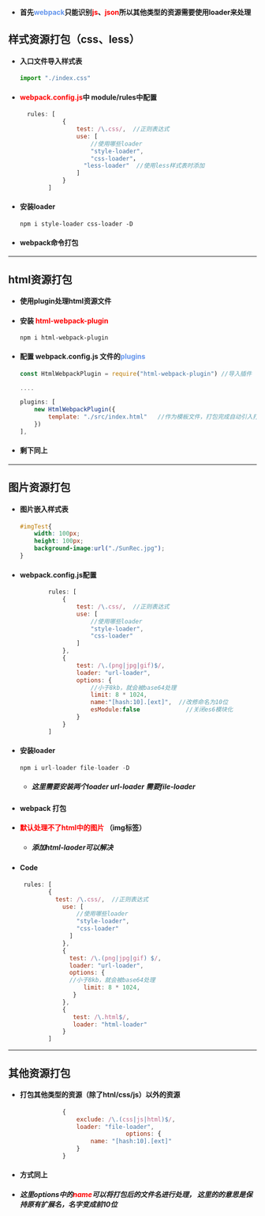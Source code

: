 - #### 首先<font color='cornflowerblue'>webpack</font>只能识别<font color='red'>js</font>、<font color='red'>json</font>所以其他类型的资源需要使用loader来处理





## 样式资源打包（css、less）



- #### 入口文件导入样式表

  ```js
  import "./index.css"
  ```

- #### <font color='red'>webpack.config.js</font>中 module/rules中配置

  ```js
    rules: [
              {
                  test: /\.css/,  //正则表达式
                  use: [
                      //使用哪些loader
                      "style-loader",
                      "css-loader"，
  					"less-loader"  //使用less样式表时添加
                  ]
              }
          ]
  ```

- #### 安装loader

  ```shell
  npm i style-loader css-loader -D
  ```

- #### webpack命令打包



<hr>





## html资源打包



- #### 使用plugin处理html资源文件



- #### 安装 <font color='red'>html-webpack-plugin</font>

  ```shell
  npm i html-webpack-plugin
  ```

- #### 配置 webpack.config.js 文件的<font color='cornflowerblue'>plugins</font>

  ```js
  const HtmlWebpackPlugin = require("html-webpack-plugin") //导入插件
  
  ....
  
  plugins: [
      new HtmlWebpackPlugin({
          template: "./src/index.html"   //作为模板文件，打包完成自动引入打包输出的所有资源（js/css）
      })
  ],
  ```

- #### 剩下同上





<hr>





## 图片资源打包



- #### 图片嵌入样式表

  ```css
  #imgTest{
      width: 100px;
      height: 100px;
      background-image:url("./SunRec.jpg");
  }
  ```

- #### webpack.config.js配置

  ```js
          rules: [
              {
                  test: /\.css/,  //正则表达式
                  use: [
                      //使用哪些loader
                      "style-loader",
                      "css-loader"
                  ]
              },
              {
                  test: /\.(png|jpg|gif)$/,
                  loader: "url-loader",  
                  options: {
                      //小于8kb，就会被base64处理
                      limit: 8 * 1024,
                      name:"[hash:10].[ext]",  //改修命名为10位
                      esModule:false    		 //关闭es6模块化
                  }
              }
          ]
  ```

- #### 安装loader 

  ```js
  npm i url-loader file-loader -D
  ```

  - ##### 这里需要安装两个loader url-loader 需要file-loader

- #### webpack 打包

- #### <font color='red'>默认处理不了html中的图片</font> （img标签）

  - ##### 添加html-laoder可以解决

- #### Code

  ```js
   rules: [
          {
          	test: /\.css/,  //正则表达式
              use: [
                  //使用哪些loader
                  "style-loader",
                  "css-loader"
                ]
              },
              {
                test: /\.(png|jpg|gif) $/,
                loader: "url-loader",
                options: {
                //小于8kb，就会被base64处理
                	limit: 8 * 1024,
                 }
              },
              {
                 test: /\.html$/,
                 loader: "html-loader"
              }
          ]
  ```

  



<hr>





## 其他资源打包



- #### 打包其他类型的资源（除了htnl/css/js）以外的资源

  ```js
              {
                  exclude: /\.(css|js|html)$/,
                  loader: "file-loader",
                                options: {
                      name: "[hash:10].[ext]"
                  }
              }
  ```

- #### 方式同上

- ##### 这里options中的<font color='red'>name</font>可以将打包后的文件名进行处理， 这里的的意思是保持原有扩展名，名字变成前10位

